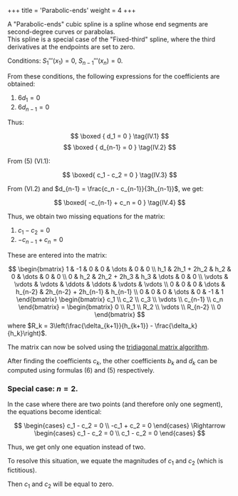 +++
title = 'Parabolic-ends'
weight = 4
+++

A "Parabolic-ends" cubic spline is a spline whose end segments are second-degree curves or parabolas.\
This spline is a special case of the "Fixed-third" spline, where the third derivatives at the endpoints are set to zero.

Conditions: $S_1'''(x_1) = 0, \ S_{n-1}'''(x_n) = 0$.

From these conditions, the following expressions for the coefficients are obtained:
1. $6d_1 = 0$
2. $6d_{n-1} = 0$

Thus:

$$
\boxed {
	d_1 = 0
}
\tag{IV.1}
$$
$$
\boxed {
	d_{n-1} = 0
}
\tag{IV.2}
$$

From (5) (VI.1):

$$
\boxed{
	c_1 - c_2 = 0
}
\tag{IV.3}
$$

From (VI.2) and $d_{n-1} = \frac{c_n - c_{n-1}}{3h_{n-1}}$, we get:

$$
\boxed{
	-c_{n-1} + c_n = 0
}
\tag{IV.4}
$$

Thus, we obtain two missing equations for the matrix:
1. $c_1 - c_2 = 0$
2. $-c_{n-1} + c_n = 0$

These are entered into the matrix:

$$
\begin{bmatrix}
	1 & -1 & 0 & 0 & \dots & 0 & 0 \\
	h_1 & 2h_1 + 2h_2 & h_2 & 0 & \dots & 0 & 0 \\
	0 & h_2 & 2h_2 + 2h_3 & h_3 & \dots & 0 & 0 \\
	\vdots & \vdots & \vdots & \ddots & \ddots & \vdots & \vdots \\
	0 & 0 & 0 & \dots & h_{n-2} & 2h_{n-2} + 2h_{n-1} & h_{n-1} \\
	0 & 0 & 0 & \dots & 0 & -1 & 1
\end{bmatrix}
\begin{bmatrix}
	c_1 \\ c_2 \\ c_3 \\ \vdots \\ c_{n-1} \\ c_n
\end{bmatrix}
= \begin{bmatrix}
	0 \\ R_1 \\ R_2 \\ \vdots \\ R_{n-2} \\ 0
\end{bmatrix}
$$
where $R_k = 3\left(\frac{\delta_{k+1}}{h_{k+1}} - \frac{\delta_k}{h_k}\right)$.

The matrix can now be solved using the [tridiagonal matrix algorithm](https://ru.wikipedia.org/wiki/Метод_прогонки).

After finding the coefficients $c_k$, the other coefficients $b_k$ and $d_k$ can be computed using formulas (6) and (5) respectively.

### Special case: $n = 2$.

In the case where there are two points (and therefore only one segment), the equations become identical:

$$
\begin{cases}
	c_1 - c_2 = 0 \\
	-c_1 + c_2 = 0
\end{cases}
\Rightarrow
\begin{cases}
	c_1 - c_2 = 0 \\
	c_1 - c_2 = 0
\end{cases}
$$

Thus, we get only one equation instead of two.

To resolve this situation, we equate the magnitudes of $c_1$ and $c_2$ (which is fictitious).

Then $c_1$ and $c_2$ will be equal to zero.
